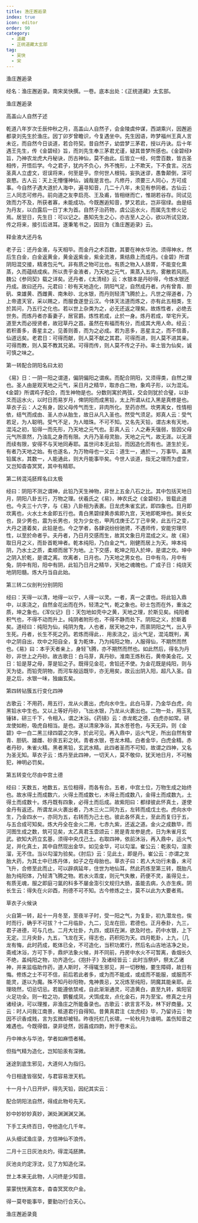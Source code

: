 ```yaml
---
title: 渔庄邂逅录
index: true
icon: editor
order: 90
category:
  - 道藏
  - 正统道藏太玄部
tag:
  - 吴快
  - 宋
---
```


渔庄邂逅录  

经名：渔庄邂逅录。南宋吴快撰。一卷。底本出处：《正统道藏》太玄部。  

渔庄邂逅录  

高盖山人自然子述  

乾道八年岁次壬辰仲秋之月，高盖山人自然子，会金陵虞仲谋，西湖乘兴，因邂逅都录刘先生於渔庄。因丁卯岁曾瞻识，今复遇坐中。先生因语，昨梦福州王真人言未讫，而自然今日谈道，若合符契。昔自然子，幼尝梦三茅君，授以丹诀。后十年遇王先生，传《金碧经》旨，而刘先生奉三茅君尤谨，疑其昔梦所感也。《金碧经》旨，乃神农龙虎大丹秘诀，历古神仙，莫不由此。后皆立一经，何啻百数，皆古圣相传，开悟后学。今之君子，犹内不负心，外不愧形，上不欺天，下不食言。况古圣真人立虚文，诳误将来，何至是乎。奈何世人根钝，妄执迷谬，愚鲁颠倒，深可哀愍。古人云：天上无懵懂神仙，诚哉是言也。凡修丹，须要三人同心，方可成事。今自然子遇大道於人海中，遍寻知音，几二十八年，未见有参同者。古仙云：三人同志可修丹。前向道之友李启亮、王及甫，皆相继而亡，惟胡若谷存。同试见效而力不及，所获者寡，未能成功。今既邂逅知音，梦又若此，岂非宿绿。由是结为丹友，以白露后一日丁未为首。自然子治药物，虞公运水火，而属先生修火记焉。居翌日，先生日：可以记之。愚知先生之心，亦古至人之心，欲以所试见效，传之将来，接引后进耳。遂秉笔书之，因目为《渔庄邂逅录》云。  

释金液大还丹名  

老子云：还丹金液，与天相毕。而金丹之术百数，其要在神水华池。须得神水，然后生白金，白金返黄金，黄金返紫金，紫金流液，熏结鼎上而成丹。《金碧》所谓阴阳混交接，精液包元气。非有质之物可比也。有质之物入人肠胃，不能变化熏蒸，久而蕴结成疾。所以贵乎金液者，乃天地之元气，熏蒸入五内，雾散若风雨。魏公《参同契》载之详矣。还丹者，《太清经》云：水银本是丹砂得，今炼水银还丹成。故曰还丹。元君曰：砂有天地造化，阴阳气足，自然成丹者。内有曾青、胆矾、束雄黄、西雌黄、南朱砂、北水银，而丹则轻清飞腾於上。凡世之得道者，乃上帝遣天官，采以赐之，而服食遂登云汉。今体天法道而炼之，亦有此五相类，生於其问，乃五行之化也。若以世上杂类为之，必无还返之理矣。故炼性者，必绝去世务。而炼丹者亦畜妻子，居官爵。炼性若成，止於一身。炼丹若成，举宅升天。道至大而必授贤者，故冠草丹之首。虽然在有福而有分，而成其大用人命。经云：若积善多，善星主之，见善则善，而为之必成。若为恶多，恶星主之，而不信善，仙道远矣。老君日：可得而献，则人莫不献之其君。可得而进，则人莫不进其亲。可得而教，则人莫不教其兄弟。可得而传，则人莫不传之子孙。率土皆为仙矣，诚可慎之味之。  

第一转配合阴阳名曰太初  

《易》日：一阴一阳之谓道，偏阴偏阳之谓疾。而配合阴阳，又须得类，自然之理也。圣人由是观天地之元气，采日月之精华，取赤白二物，象鸡子形，以为混沌。《金碧》所谓鸡子配合，而生神物是也。分数则寓於两弦，交会则犹於合璧，以卦爻而运水火，以时日而易岁月，俾阴阳而成黑铅，太上所谓从红入黑是真修是也。草衣子云：人之有身，因父母传气而生，非肉所化。至药亦然。坎男离女，性情相依，结气而成由、圣人亦从胎生，故日从凡入圣也。然受气须足。郑真人云：受气若足，为人聪明。受气不足，为人暗珠。不可不知。又名先天铅，谓古未有天地，混沌之初，铅得一而先形，乃天地之元气也。彭真人云：人之寿夭强弱，皆因父母元气所禀然，乃浊乱之身而有限。大丹乃圣母灵胎，天地之元气，故无涯。以无涯而续有限，安得不与天地同寿耶。盖世问本无此铅，而因造化而有也。道生於无，有者乃天地之始。有也遂名，为万物母也一又云：道生一，通於一，万事毕。盖黑铅属水，其数一，人能通此，则大丹能事毕矣。今世人谈道，指无之理而为虚空，又岂知杳杳冥冥，其中有精耶。  

第二转混沌胚辉名曰太极  

经曰：阴阳不测之谓神，此铅乃天生神物，非世上五金八石之比。其中包括天地日月，阴阳八卦五行，万物之理。伏羲氏之《易》，神农氏之《金碧经》，皆载此道也。今夫三十六字，与《易》八卦相为表裹。日龙虎朱雀玄武，即四象也。日月即坎离也，火水土木金即五行也。青白黑碧绿黄赤紫即九宫，天地即乾坤也。巽长女也，艮少男也，震为长男也，兑为少女也，甲丙戊庚壬乙丁己辛癸，此五行之变，大丹之道着矣，此铅是也。今之学者，各肆说纷纷驰骋，不遇师传，安能穷理尽性，以至於命者乎。夫丹者，乃日月交感而生，故其文象日月混成之义。故《易》取日月之义，而卦首乾坤者。乾本纯阳，乃白金之气，刚健而居上为天。坤本纯阴，乃水土之质，柔顺而居下为地。上下交感，乾坤之阳入於坤，是谓之坎。坤中之阴入於乾，是谓之离。坎离者，日月也。乃天地之男女也。日中有乌，月中有兔，阴中有阳，阳中有阴，此铅乃日月之精华，天地之魂魄也。广成子日：纯烧天地阴阳髓。炼大丹当自此始。  

第三转二仪剖判分别阴阳  

经曰：天得一以清，地得一以宁，人得一以灵。一者，真一之谓也。将此铅入鼎中，以汞浇之，自然金花出而在外，轻清之气，乾之象也。砂土包而在外，重浊之质，坤之象也。《浑仪记》日：天包地如壳中之黄，天地之理，於斯见矣。纯阳者积气也，不得不动而升上。纯阴者附形也，不得不静而处下。阴阳之义，於斯着矣。道经曰：纯阳为仙，纯阴为鬼，人也者，居天地之中，而禀阴阳之气，出入乎生死。丹者，长生不死之药。若炼而得此，．用汞浇之，运火气足，混沌既判，离中之阴自出，坎中之阳自全，复为乾体，乃为纯阳之物，人服得仙，不期然而然也。《易》曰：本乎天者亲上，身轻飞腾，亦不期然而然也。如此然后，得名为丹砂，非世上之丹砂。故古歌日：白马芽，真丹砂。淮南王炼秋石，黄帝美金花。又日：铅是芽之母，芽是铅之子。既得见金花，舍铅还不使。为金花既是纯阳，则与天为徒。而铅壳阴物，而河车般运既毕，亦无用矣，故云出阴入阳，超凡入圣。自是之后，水银一味，独幽玄矣。  

第四转钻簇五行变化四神  

古歌云：不用药，用五行，龙从火裹出，虎向水中生。此白马芽，乃金华白虎，向黑铅水中生也。又以上等好丹砂，飞出水银，乃龙从火裹出也。二物一处，用玉乳锤钵，研三千下，令相入，谓之沐浴。《药镜》云：赤龙乾之德，白虎亦如常。研龙使如粉，吸虎自相当。是也。遂以清泉净浴，其水苍苍色，与天无异。则《金碧》中一白二黑三绿四碧之次序，於此可见。再入鼎中，运火气足，所出自然有曾青、胆矾、雄雌、砂汞五彩之状。青者水银，苍龙木精。白者金华，白虎金精。赤者丹砂，朱雀火精。黑者黑铅，玄武水精。此四者圣而不可知，故谓之四神，又名为圣无知。草衣子云：炼丹至此四神，一切天人，莫不敬仰，犹天地日月，不可触犯，神明必罚矣。  

第五转变化尽由中宫土德  

经曰：天数五，地数五，五位相得，而各有合。五者，中宫土位，万物生成之始终也。故水得土而成数六，火得土而成数七，木得土而成数八，金得土而成数九，土得土而成数十。炼丹既有四象，必得土而后成。故紫阳曰：都绿彼此怀真土，遂使金丹有返还。所谓龙从火裹出者，乃木三火二同为五，左转而成戊土也。虎向水中生，乃金四水一，亦同为五，右转而为己土也。彼此各怀真土，至此而复归于五，与五合成可知矣。炼大丹全在金火二用，七赤九紫，还返之道。金火之成数毕，而河图生成之数，筑可见矣，太乙真君玉壶颂云：房是青龙参是虎，日为朱雀月玄武。欲知大药立玄基，须得中央戊己土。右取四神，依前沐浴，再入鼎中，运火气足，并化真土，其中自然现出金华。如见金华，可以勾溜。崔公云：乾汞勾，湿汞溜，无不住。当以勾溜为验矣。《肘后》云：见此土，即是丹。崔公云：亦谓之龙胎大药，为其土中已炼丹体，如子之在母胎也。草衣子曰：若人大功行未备，未可飞升，合修至此而止，可以辟病延年，住世为地仙耳。然此药炼至第三转，既胎凡胎为纯阳体，乃轻清飞腾之物。若水火乖度，则元气失散，药便不灵，虽得见土，有质无魂，服之即庭刁氲的科多不屡金澎引文规归大肠，虽能去病，久亦生疾。阴长生云：得失在火卯酉，刑德不可不知。古今修炼之士，莫不以此为大要者焉。  

草衣子火候诀  

火自第一转，起十一月冬至，至夜半子时，受一阳之气，为复卦，初九潜龙也，俟时而行，确乎不可拔？十二月临卦，九二，见龙在田，君德也。正月泰卦，九三，君子进德，可与几也。二月大壮卦，九四，或跃在渊，欲及时也，药中水银，上下无定。三月央卦，九五，飞龙在天，得志也，药积阳为天。四月乾卦，上九，｛几龙有悔，此时药成，乾体已全，不可造化，当积功累行，然后名山吉地洁净之处，斋戒沐浴，方可下手，鼎炉法象火候，并不同前，丹房中水火不可暂离，香烟长久不绝，盖纯阳之物，功齐造化。《抱扑子》及诸经皆云：此时当祭炉，祭太乙诸神，并来监临助作药，道人斯时，不得辄生邪见，并一切秽触，要生障碍，故日有悔。修炼之士不可不信，前后若此者多，或为而不能成，或成而不能服，或服而不能灵，遂以为魔。殊不知丹砂阳物，鬼神畏忌，又况炼至纯阳，阴魔其能亲耶。此理晓然，切忌切忌。若能遵依禁戒，自此渐渐通灵，可造黄白，直至九转，紫阳官火足功全。则一粒之功，鹦餐成凤，犬饵成龙，点化金石，并为至宝。修真之士月诸经诀，可以理推，非渔庄之所能备录也。古歌云：欲言言不及，林下好商量。又云：时人问我江南景，柢道君行自得知。昔黄真君注《龙虎经》毕，乃留诗云：物因不识香成贱，言为玄微却被轻。昨夜托栏几长啸，一轮秋月为谁明。盖伤知音之难遇也。今既得倡，录非徒然，因喜成四韵，附于卷末云。  

丹中神水与华池，学者如麻悟者稀。  

但指气精为造化，岂知铅汞有深微。  

迷途到底生邪见，大道何人为指归。  

今日相逢皆宿契，与君容易泄天机。  

十一月十八日开炉，得先天铅，因纪其实云：  

配合阴阳法自然，得成此物号先天。  

妙中妙妙妙真妙，渊处渊渊渊又渊。  

下手工夫终百日，夺他造化几千年。  

从头细试渔庄录，方信神仙不浪传。  

二月十三日灰池炎灼，得混沌胚脾。  

灰池炎灼定浮沈，见了方知造化深。  

世上本来无此物，人问终是少知音。  

蒙蒙恍恍离宫本，杳杳冥冥坎户金。  

得一莫夸能事毕，要勤功行合天心。  

渔庄邂逅录竟  
